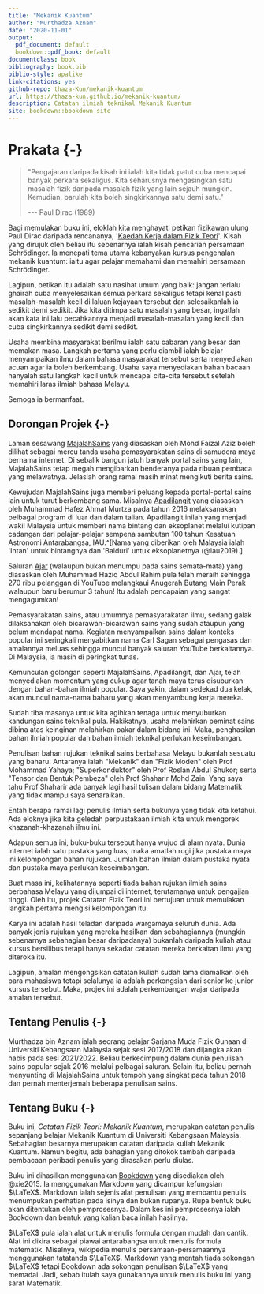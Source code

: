 ```yaml
--- 
title: "Mekanik Kuantum"
author: "Murthadza Aznam"
date: "2020-11-01"
output:
  pdf_document: default
  bookdown::pdf_book: default
documentclass: book
bibliography: book.bib
biblio-style: apalike
link-citations: yes
github-repo: thaza-Kun/mekanik-kuantum
url: https://thaza-kun.github.io/mekanik-kuantum/
description: Catatan ilmiah teknikal Mekanik Kuantum
site: bookdown::bookdown_site
---
```


# Prakata {-}

> "Pengajaran daripada kisah ini ialah kita tidak patut cuba mencapai banyak perkara sekaligus. Kita seharusnya mengasingkan satu masalah fizik daripada masalah fizik yang lain sejauh mungkin. Kemudian, barulah kita boleh singkirkannya satu demi satu."
>
><footer>--- Paul Dirac (1989)</footer>

Bagi memulakan buku ini, eloklah kita menghayati petikan fizikawan ulung Paul Dirac daripada rencananya, '[Kaedah Kerja dalam Fizik Teori](https://fizikkini.com/kaedah-kerja-dalam-fizik-teori-bahagian-i/)'. Kisah yang dirujuk oleh beliau itu sebenarnya ialah kisah pencarian persamaan Schr&ouml;dinger. Ia menepati tema utama kebanyakan kursus pengenalan mekanik kuantum: iaitu agar pelajar memahami dan memahiri persamaan Schr&ouml;dinger.

Lagipun, petikan itu adalah satu nasihat umum yang baik: jangan terlalu ghairah cuba menyelesaikan semua perkara sekaligus tetapi kenal pasti masalah-masalah kecil di laluan kejayaan tersebut dan selesaikanlah ia sedikit demi sedikit. Jika kita ditimpa satu masalah yang besar, ingatlah akan kata ini lalu pecahkannya menjadi masalah-masalah yang kecil dan cuba singkirkannya sedikit demi sedikit.

Usaha membina masyarakat berilmu ialah satu cabaran yang besar dan memakan masa. Langkah pertama yang perlu diambil ialah belajar menyampaikan ilmu dalam bahasa masyarakat tersebut serta menyediakan acuan agar ia boleh berkembang. Usaha saya menyediakan bahan bacaan hanyalah satu langkah kecil untuk mencapai cita-cita tersebut setelah memahiri laras ilmiah bahasa Melayu.

Semoga ia bermanfaat.

## Dorongan Projek {-}

Laman sesawang [MajalahSains](www.majalahsains.com) yang diasaskan oleh Mohd Faizal Aziz boleh dilihat sebagai mercu tanda usaha pemasyarakatan sains di samudera maya bernama internet. Di sebalik bangun jatuh banyak portal sains yang lain, MajalahSains tetap megah mengibarkan benderanya pada ribuan pembaca yang melawatnya. Jelaslah orang ramai masih minat mengikuti berita sains.

Kewujudan MajalahSains juga memberi peluang kepada portal-portal sains lain untuk turut berkembang sama. Misalnya [Apadilangit](https://apadilangit.com/) yang diasaskan oleh Muhammad Hafez Ahmat Murtza pada tahun 2016 melaksanakan pelbagai program di luar dan dalam talian. Apadilangit inilah yang menjadi wakil Malaysia untuk memberi nama bintang dan eksoplanet melalui kutipan cadangan dari pelajar-pelajar sempena sambutan 100 tahun Kesatuan Astronomi Antarabangsa, IAU.^[Nama yang diberikan oleh Malaysia ialah 'Intan' untuk bintangnya dan 'Baiduri' untuk eksoplanetnya (@iau2019).]

Saluran [Ajar](https://www.youtube.com/c/AjarMalaysia) (walaupun bukan menumpu pada sains semata-mata) yang diasaskan oleh Muhammad Haziq Abdul Rahim pula telah meraih sehingga 270 ribu pelanggan di YouTube melangkaui Anugerah Butang Main Perak walaupun baru berumur 3 tahun! Itu adalah pencapaian yang sangat mengagumkan!

Pemasyarakatan sains, atau umumnya pemasyarakatan ilmu, sedang galak dilaksanakan oleh bicarawan-bicarawan sains yang sudah ataupun yang belum mendapat nama. Kegiatan menyampaikan sains dalam konteks popular ini seringkali menyabitkan nama Carl Sagan sebagai pengasas dan amalannya meluas sehingga muncul banyak saluran YouTube berkaitannya. Di Malaysia, ia masih di peringkat tunas.

Kemunculan golongan seperti MajalahSains, Apadilangit, dan Ajar, telah menyediakan momentum yang cukup agar tanah maya terus disuburkan dengan bahan-bahan ilmiah popular. Saya yakin, dalam sedekad dua kelak, akan muncul nama-nama baharu yang akan menyambung kerja mereka.

Sudah tiba masanya untuk kita agihkan tenaga untuk menyuburkan kandungan sains teknikal pula. Hakikatnya, usaha melahirkan peminat sains dibina atas keinginan melahirkan pakar dalam bidang ini. Maka, penghasilan bahan ilmiah popular dan bahan ilmiah teknikal perlukan keseimbangan.

Penulisan bahan rujukan teknikal sains berbahasa Melayu bukanlah sesuatu yang baharu. Antaranya ialah "Mekanik" dan "Fizik Moden" oleh Prof Mohammad Yahaya; "Superkonduktor" oleh Prof Roslan Abdul Shukor; serta "Tensor dan Bentuk Pembeza" oleh Prof Shaharir Mohd Zain. Yang saya tahu Prof Shaharir ada banyak lagi hasil tulisan dalam bidang Matematik yang tidak mampu saya senaraikan.

Entah berapa ramai lagi penulis ilmiah serta bukunya yang tidak kita ketahui. Ada eloknya jika kita geledah perpustakaan ilmiah kita untuk mengorek khazanah-khazanah ilmu ini.

Adapun semua ini, buku-buku tersebut hanya wujud di alam nyata. Dunia internet ialah satu pustaka yang luas; maka amatlah rugi jika pustaka maya ini kelompongan bahan rujukan. Jumlah bahan ilmiah dalam pustaka nyata dan pustaka maya perlukan keseimbangan.

Buat masa ini, kelihatannya seperti tiada bahan rujukan ilmiah sains berbahasa Melayu yang dijumpai di internet, terutamanya untuk pengajian tinggi. Oleh itu, projek Catatan Fizik Teori ini bertujuan untuk memulakan langkah pertama mengisi kelompongan itu.

Karya ini adalah hasil teladan daripada wargamaya seluruh dunia. Ada banyak jenis rujukan yang mereka hasilkan dan sebahagiannya (mungkin sebenarnya sebahagian besar daripadanya) bukanlah daripada kuliah atau kursus bersilibus tetapi hanya sekadar catatan mereka berkaitan ilmu yang diteroka itu.

Lagipun, amalan mengongsikan catatan kuliah sudah lama diamalkan oleh para mahasiswa tetapi selalunya ia adalah perkongsian dari senior ke junior kursus tersebut. Maka, projek ini adalah perkembangan wajar daripada amalan tersebut.

## Tentang Penulis {-}

Murthadza bin Aznam ialah seorang pelajar Sarjana Muda Fizik Gunaan di Universiti Kebangsaan Malaysia sejak sesi 2017/2018 dan dijangka akan habis pada sesi 2021/2022. Beliau berkecimpung dalam dunia penulisan sains popular sejak 2016 melalui pelbagai saluran. Selain itu, beliau pernah menyunting di MajalahSains untuk tempoh yang singkat pada tahun 2018 dan pernah menterjemah beberapa penulisan sains.

## Tentang Buku {-}

Buku ini, *Catatan Fizik Teori: Mekanik Kuantum*, merupakan catatan penulis sepanjang belajar Mekanik Kuantum di Universiti Kebangsaan Malaysia. Sebahagian besarnya merupakan catatan daripada kuliah Mekanik Kuantum. Namun begitu, ada bahagian yang ditokok tambah daripada pembacaan peribadi penulis yang dirasakan perlu diulas.

Buku ini dihasilkan menggunakan [Bookdown](https://bookdown.org/home/) yang disediakan oleh @xie2015. Ia menggunakan Markdown yang dicampur kefungsian $\LaTeX$. Markdown ialah sejenis alat penulisan yang membantu penulis menumpukan perhatian pada isinya dan bukan rupanya. Rupa bentuk buku akan ditentukan oleh pemprosesnya. Dalam kes ini pemprosesnya ialah Bookdown dan bentuk yang kalian baca inilah hasilnya.

$\LaTeX$ pula ialah alat untuk menulis formula dengan mudah dan cantik. Alat ini dikira sebagai piawai antarabangsa untuk menulis formula matematik. Misalnya, wikipedia menulis persamaan-persamaannya menggunakan tatatanda $\LaTeX$. Markdown yang mentah tiada sokongan $\LaTeX$ tetapi Bookdown ada sokongan penulisan $\LaTeX$ yang memadai. Jadi, sebab itulah saya gunakannya untuk menulis buku ini yang sarat Matematik.
